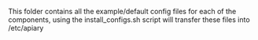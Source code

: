 This folder contains all the example/default config files for each of the components, using the install\_configs.sh script will transfer these files into /etc/apiary
